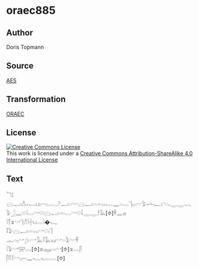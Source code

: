 # oraec885

## Author

Doris Topmann

## Source

[AES](https://github.com/simondschweitzer/aes)

## Transformation

[ORAEC](https://oraec.github.io/)

## License

<a rel="license" href="http://creativecommons.org/licenses/by-sa/4.0/"><img alt="Creative Commons License" style="border-width:0" src="https://i.creativecommons.org/l/by-sa/4.0/88x31.png" /></a><br />This work is licensed under a <a rel="license" href="http://creativecommons.org/licenses/by-sa/4.0/">Creative Commons Attribution-ShareAlike 4.0 International License</a>

## Text

𓆓𓌃<br>
𓈍𓂝𓀭𓏥𓂋𓂓𓏤𓂸𓐙𓌳𓂝𓏏𓎟𓈍𓂝𓏏𓏛𓏥𓂋𓈖𓏏𓂋𓊹𓏥𓎟𓅱𓌡𓏤𓂝𓌫𓇾𓇾𓈅𓈅<br>
𓅱𓃀𓈖𓇳𓇋𓂋𓎡𓇳𓈍𓂝𓏛𓂋𓎡𓇳𓄥𓇾𓇾𓌂𓅓[⯑]𓋹𓈖𓐍<br>
𓇋𓐩𓁷𓎡𓊹𓀭𓇋𓏶𓂓𓂋𓇋�𓆑<br>
𓄤𓅱𓈍𓂝𓏛𓏥𓎡𓇳𓏤𓊹<br>
𓊵𓏏𓊪𓎡𓊨𓏏𓎡𓅓𓎛𓅓𓊠𓎡𓏏𓅱𓎟𓋹<br>
𓇋𓅱𓎡𓈝𓐛[⯑]𓁷𓏤𓈐𓏏𓏤𓎡[⯑]𓁷𓂋𓋴<br>
𓋴𓎝𓎛𓎡𓊪𓍿𓈖𓆑𓏭𓐛𓐛[⯑]<br>
